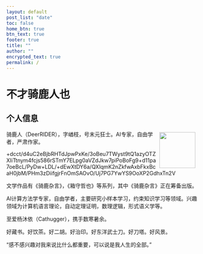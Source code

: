```yaml
---
layout: default
post_list: "date"
toc: false
home_btn: true
btn_text: true
footer: true
title: ""
author: ""
encrypted_text: true
permalink: /
---
```


# 不才骑鹿人也

## 个人信息

<img src="{{site.assets_path}}/img/qlr-logo5.png" align="right" width="95px" hspace="5" vspace="5">

骑鹿人（DeerRIDER），字崷枝，号末元狂士。AI专家，自由学者，严肃作家。
<p class="encrypted">+dcct/d4uC2eBjbRHTdJpwPxKe/3oBeu7TWyst9tQ1azyOTZXIiTtnym4fcjs586rSTmY7ELpg0aVZdJkw7piPoBoFg9+d11pa7oeBcL/PyDw+LDL/+dEwXtDY6a/QXlqmK2nZkfwAxbFkxBcaH0jbM/PHm3zDiifgjrFnOmSAOvO/Uj7PG7YwYS9OoXP2GdhxTn2V</p>

文学作品有《骑鹿杂言》，《箱守哲也》等系列，其中《骑鹿杂言》正在筹备出版。

AI计算方法学专家，自由学者，主要研究小样本学习，约束知识学习等领域。兴趣领域为计算机语言理论，自动定理证明，数理逻辑，形式语义学等。

至爱杨沐依（Cathugger），携手数寒暑余。

好藏书。好饮茶。好二胡。好治印。好东洋武士刀。好刀塔。好风景。

“感不感兴趣对我来说比什么都重要，可以说是我人生的全部。”